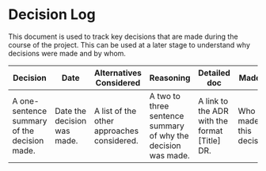 # Decision Log

This document is used to track key decisions that are made during the course of the project.
This can be used at a later stage to understand why decisions were made and by whom.

| **Decision** | **Date** | **Alternatives Considered** | **Reasoning** | **Detailed doc** | **Made By** | **Work Required** |
| --- | --- |  --- | --- | --- | --- | --- |
| A one-sentence summary of the decision made. | Date the decision was made. | A list of the other approaches considered. | A two to three sentence summary of why the decision was made. | A link to the ADR with the format [Title] DR. | Who made this decision? | A link to the work item for the linked ADR. |
